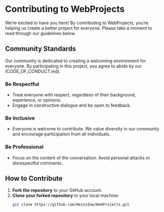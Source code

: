 # Contributing to WebProjects

We’re excited to have you here! By contributing to WebProjects, you’re helping us create a better project for everyone. Please take a moment to read through our guidelines below.

## Community Standards

Our community is dedicated to creating a welcoming environment for everyone. By participating in this project, you agree to abide by our (CODE_OF_CONDUCT.md).

### Be Respectful

- Treat everyone with respect, regardless of their background, experience, or opinions.
- Engage in constructive dialogue and be open to feedback.

### Be Inclusive

- Everyone is welcome to contribute. We value diversity in our community and encourage participation from all individuals.

### Be Professional

- Focus on the content of the conversation. Avoid personal attacks or disrespectful comments.

## How to Contribute

1. **Fork the repository** to your GitHub account.
2. **Clone your forked repository** to your local machine:
   ```bash
   git clone https://github.com/HeinzZaw/WebProjects.git
